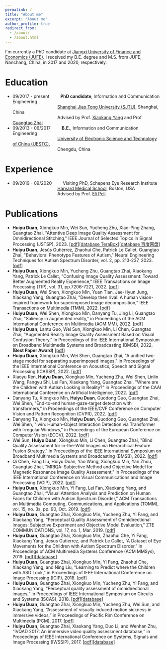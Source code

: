 ```yaml
---
permalink: /
title: "About me"
excerpt: "About me"
author_profile: true
redirect_from: 
  - /about/
  - /about.html
---
```


I'm currently a PhD candidate at [Jiangxi University of Finance and Economics (JUFE)](http://www.jxufe.edu.cn/). I received my B.E. degree and M.S. from JUFE, Nanchang, China, in 2017 and 2020, respectively.


Education
======
* 09/2017 - present &emsp;&emsp; **PhD candidate**, Information and Communication Engineering      
&emsp;&emsp;&emsp;&emsp;&emsp;&emsp;&emsp;&emsp;&emsp;&emsp; [Shanghai Jiao Tong University (SJTU)](http://en.sjtu.edu.cn/), Shanghai, China      
&emsp;&emsp;&emsp;&emsp;&emsp;&emsp;&emsp;&emsp;&emsp;&emsp; Advised by Prof. [Xiaokang Yang](https://scholar.google.ca/citations?user=yDEavdMAAAAJ&hl=en) and Prof. [Guangtao Zhai](https://scholar.google.ca/citations?user=E6zbSYgAAAAJ)
* 09/2013 - 06/2017 &emsp;&emsp; **B.E.**, Information and Communication Engineering      
&emsp;&emsp;&emsp;&emsp;&emsp;&emsp;&emsp;&emsp;&emsp;&emsp; [University of Electronic Science and Technology of China (UESTC)](https://en.uestc.edu.cn/),      
&emsp;&emsp;&emsp;&emsp;&emsp;&emsp;&emsp;&emsp;&emsp;&emsp; Chengdu, China      

Experience
======
* 09/2019 - 09/2020  &emsp;&emsp; Visiting PhD, Schepens Eye Research Institute      
&emsp;&emsp;&emsp;&emsp;&emsp;&emsp;&emsp;&emsp;&emsp;&emsp; [Harvard Medical School](https://hms.harvard.edu/), Boston, USA      
&emsp;&emsp;&emsp;&emsp;&emsp;&emsp;&emsp;&emsp;&emsp;&emsp; Advised by Prof. [Eli Peli](http://pelilab.partners.org/)

Publications
======
* **Huiyu Duan**, Xiongkuo Min, Wei Sun, Yucheng Zhu, Xiao-Ping Zhang, Guangtao Zhai. "Attentive Deep Image Quality Assessment for Omnidirectional Stitching," IEEE Journal of Selected Topics in Signal Processing (JSTSP), 2023. [[pdf](http://duanhuiyu.github.io/files/2023/2023_JSTSP.pdf)][[database TeraBox](https://terabox.com/s/1JRCULEOKirsF5cJZ6vRrcQ)][[database 百度网盘](https://pan.baidu.com/s/1AbiHSFK0fM2ebzdb2zjEBw?pwd=d07i)]
* **Huiyu Duan**, Jesús Gutiérrez, Zhaohui Che, Patrick Le Callet, Guangtao Zhai, "Behavioral Phenotype Features of Autism," Neural Engineering Techniques for Autism Spectrum Disorder, vol. 2, pp. 213-237, 2023. [[pdf](http://duanhuiyu.github.io/files/2023/2023_Book_duan.pdf)]
* **Huiyu Duan**, Xiongkuo Min, Yucheng Zhu, Guangtao Zhai, Xiaokang Yang, Patrick Le Callet, "Confusing Image Quality Assessment: Toward Better Augmented Reality Experience," IEEE Transactions on Image Processing (TIP), vol. 31, pp.7206-7221, 2022. [[pdf](http://duanhuiyu.github.io/files/2022/2022_TIP_duan.pdf)]
* **Huiyu Duan**, Wei Shen, Xiongkuo Min, Yuan Tian, Jae-Hyun Jung, Xiaokang Yang, Guangtao Zhai, "Develop then rival: A human vision-inspired framework for superimposed image decomposition," IEEE Transactions on Multimedia (TMM), 2022. [[pdf](http://duanhuiyu.github.io/files/2022/2022_TMM_duan.pdf)]
* **Huiyu Duan**, Wei Shen, Xiongkuo Min, Danyang Tu, Jing Li, Guangtao Zhai, "Saliency in augmented reality," in Proceedings of the ACM International Conference on Multimedia (ACM MM), 2022. [[pdf](http://duanhuiyu.github.io/files/2022/2022_ACMMM_duan.pdf)]
* **Huiyu Duan**, Lantu Guo, Wei Sun, Xiongkuo Min, Li Chen, Guangtao Zhai, "Augmented Reality Image Quality Assessment Based on Visual Confusion Theory," in Proceedings of the IEEE International Symposium on Broadband Multimedia Systems and Broadcasting (BMSB), 2022. **(Best Paper Award)** [[pdf](http://duanhuiyu.github.io/files/2022/2022_BMSB_duan.pdf)]
* **Huiyu Duan**, Xiongkuo Min, Wei Shen, Guangtao Zhai, "A unified two-stage model for separating superimposed images," in Proceedings of the IEEE International Conference on Acoustics, Speech and Signal Processing (ICASSP), 2022. [[pdf](http://duanhuiyu.github.io/files/2022/2022_ICASSP_duan.pdf)]
* Xiaoyu Ren, **Huiyu Duan**, Xiongkuo Min, Yucheng Zhu, Wei Shen, Linlin Wang, Fangyu Shi, Lei Fan, Xiaokang Yang, Guangtao Zhai, "Where are the Children with Autism Looking in Reality?" in Proceedings of the CAAI International Conference on Artificial Intelligence, 2022. [[pdf](http://duanhuiyu.github.io/files/2022/2022_CICAI_ren.pdf)]
* Danyang Tu, Xiongkuo Min, **Huiyu Duan**, Guodong Guo, Guangtao Zhai, Wei Shen, "End-to-end human-gaze-target detection with transformers," in Proceedings of the IEEE/CVF Conference on Computer Vision and Pattern Recognition (CVPR), 2022. [[pdf](http://duanhuiyu.github.io/files/2022/2022_CVPR_tu.pdf)]
* Danyang Tu, Xiongkuo Min, **Huiyu Duan**, Guodong Guo, Guangtao Zhai, Wei Shen, "Iwin: Human-Object Interaction Detection via Transformer with Irregular Windows," in Proceedings of the European Conference on Computer Vision (ECCV), 2022. [[pdf](http://duanhuiyu.github.io/files/2022/2022_ECCV_tu.pdf)]
* Wei Sun, **Huiyu Duan**, Xiongkuo Min, Li Chen, Guangtao Zhai, "Blind Quality Assessment for in-the-Wild Images via Hierarchical Feature Fusion Strategy," in Proceedings of the IEEE International Symposium on Broadband Multimedia Systems and Broadcasting (BMSB), 2022. [[pdf](http://duanhuiyu.github.io/files/2022/2022_BMSB_sun.pdf)]
* Qi Chen, Fang Liu, Huiyu Duan, Yao Wang, Xiongkuo Min, Yan Zhou, Guangtao Zhai, "MRIQA: Subjective Method and Objective Model for Magnetic Resonance Image Quality Assessment," in Proceedings of the IEEE International Conference on Visual Communications and Image Processing (VCIP), 2022. [[pdf](http://duanhuiyu.github.io/files/2022/2022_VCIP_chen.pdf)]
* **Huiyu Duan**, Xiongkuo Min, Yi Fang, Lei Fan, Xiaokang Yang, and Guangtao Zhai, “Visual Attention Analysis and Prediction on Human Faces for Children with Autism Spectrum Disorder,” ACM Transactions on Multimedia Computing, Communications, and Applications (TOMM), vol. 15, no. 3s, pp. 90, Oct. 2019. [[pdf](http://duanhuiyu.github.io/files/2019TOMM_duan.pdf)]
* **Huiyu Duan**, Guangtao Zhai, Xiongkuo Min, Yucheng Zhu, Yi Fang, and Xiaokang Yang, “Perceptual Quality Assessment of Omnidirectional Images: Subjective Experiment and Objective Model Evaluation,” ZTE COMMUNICATIONS, vol. 17, no. 1, Mar. 2019. [[pdf](http://duanhuiyu.github.io/files/2019ZTE_published.pdf)]
* **Huiyu Duan**, Guangtao Zhai, Xiongkuo Min, Zhaohui Che, Yi Fang, Xiaokang Yang, Jesus Gutierrez, and Patrick Le Callet, “A Dataset of Eye Movements for the Children with Autism Spectrum Disorder,” in Proceedings of ACM Multimedia Systems Conference (ACM MMSys), 2019. [[pdf](http://duanhuiyu.github.io/files/2019ACMMMSys.pdf)][[database](http://doi.org/10.5281/zenodo.2647418)]
* **Huiyu Duan**, Guangtao Zhai, Xiongkuo Min, Yi Fang, Zhaohui Che, Xiaokang Yang, and Ning Liu, “Learning to Predict where the Children with ASD Look,” in Proceedings of IEEE International Conference on Image Processing (ICIP), 2018. [[pdf](http://duanhuiyu.github.io/files/2018ICIP.pdf)]
* **Huiyu Duan**, Guangtao Zhai, Xiongkuo Min, Yucheng Zhu, Yi Fang, and Xiaokang Yang, “Perceptual quality assessment of omnidirectional images,” in Proceedings of IEEE International Symposium on Circuits and Systems (ISCAS), 2018. [[pdf](http://duanhuiyu.github.io/files/2018ISCAS.pdf)][[database](https://mega.nz/#!FqxxRQRR!4Ju2qcmmo6Ced_7nRBXXqAaDcjqxjH2uUFnXIeyE2ts)]
* **Huiyu Duan**, Guangtao Zhai, Xiongkuo Min, Yucheng Zhu, Wei Sun, and Xiaokang Yang, “Assessment of visually induced motion sickness in immersive videos,” in Proceedings of Paciﬁc Rim Conference on Multimedia (PCM), 2017. [[pdf](http://duanhuiyu.github.io/files/2017PCM.pdf)]
* **Huiyu Duan**, Guangtao Zhai, Xiaokang Yang, Duo Li, and Wenhan Zhu, “IVQAD 2017: An immersive video quality assessment database,” in Proceedings of IEEE International Conference on Systems, Signals and Image Processing (IWSSIP), 2017. [[pdf](http://duanhuiyu.github.io/files/2017IWSSIP.pdf)][[database](https://mega.nz/#F!AqpWFbaa!uIZ8B80QCCvcVF4PHrNoKw)]
